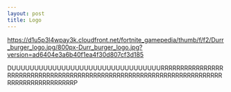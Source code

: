 ```yaml
---
layout: post
title: Logo
---
```


https://d1u5p3l4wpay3k.cloudfront.net/fortnite_gamepedia/thumb/f/f2/Durr_burger_logo.jpg/800px-Durr_burger_logo.jpg?version=ad6404e3a6b40f1ea4f30d807cf3d185

DUUUUUUUUUUUUUUUUUUUUUUUUUUUUUUUUURRRRRRRRRRRRRRRRRRRRRRRRRRRRRRRRRRRRRRRRRRRRRRRRRRRRRRRRRRRRRRRRRRRRRRRRRRRRRRRRRRRRRRRRP
